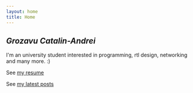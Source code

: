 ```yaml
---
layout: home
title: Home
---
```


## *Grozavu Catalin-Andrei*

I'm an university student interested in programming, rtl design, networking and many more. :)

See [my resume](./resume)

See [my latest posts](./posts)
